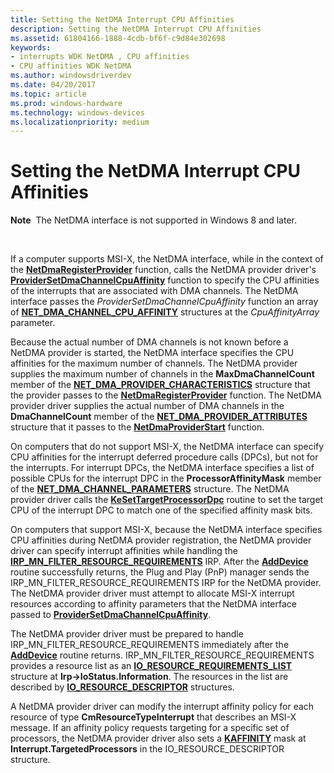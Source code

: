 ```yaml
---
title: Setting the NetDMA Interrupt CPU Affinities
description: Setting the NetDMA Interrupt CPU Affinities
ms.assetid: 61804166-1888-4cdb-bf6f-c9d84e302698
keywords:
- interrupts WDK NetDMA , CPU affinities
- CPU affinities WDK NetDMA
ms.author: windowsdriverdev
ms.date: 04/20/2017
ms.topic: article
ms.prod: windows-hardware
ms.technology: windows-devices
ms.localizationpriority: medium
---
```


# Setting the NetDMA Interrupt CPU Affinities


**Note**  The NetDMA interface is not supported in Windows 8 and later.

 




If a computer supports MSI-X, the NetDMA interface, while in the context of the [**NetDmaRegisterProvider**](https://msdn.microsoft.com/library/windows/hardware/ff568336) function, calls the NetDMA provider driver's [**ProviderSetDmaChannelCpuAffinity**](https://msdn.microsoft.com/library/windows/hardware/ff570402) function to specify the CPU affinities of the interrupts that are associated with DMA channels. The NetDMA interface passes the *ProviderSetDmaChannelCpuAffinity* function an array of [**NET\_DMA\_CHANNEL\_CPU\_AFFINITY**](https://msdn.microsoft.com/library/windows/hardware/ff568731) structures at the *CpuAffinityArray* parameter.

Because the actual number of DMA channels is not known before a NetDMA provider is started, the NetDMA interface specifies the CPU affinities for the maximum number of channels. The NetDMA provider supplies the maximum number of channels in the **MaxDmaChannelCount** member of the [**NET\_DMA\_PROVIDER\_CHARACTERISTICS**](https://msdn.microsoft.com/library/windows/hardware/ff568738) structure that the provider passes to the [**NetDmaRegisterProvider**](https://msdn.microsoft.com/library/windows/hardware/ff568336) function. The NetDMA provider driver supplies the actual number of DMA channels in the **DmaChannelCount** member of the [**NET\_DMA\_PROVIDER\_ATTRIBUTES**](https://msdn.microsoft.com/library/windows/hardware/ff568737) structure that it passes to the [**NetDmaProviderStart**](https://msdn.microsoft.com/library/windows/hardware/ff568334) function.

On computers that do not support MSI-X, the NetDMA interface can specify CPU affinities for the interrupt deferred procedure calls (DPCs), but not for the interrupts. For interrupt DPCs, the NetDMA interface specifies a list of possible CPUs for the interrupt DPC in the **ProcessorAffinityMask** member of the [**NET\_DMA\_CHANNEL\_PARAMETERS**](https://msdn.microsoft.com/library/windows/hardware/ff568732) structure. The NetDMA provider driver calls the [**KeSetTargetProcessorDpc**](https://msdn.microsoft.com/library/windows/hardware/ff553278) routine to set the target CPU of the interrupt DPC to match one of the specified affinity mask bits.

On computers that support MSI-X, because the NetDMA interface specifies CPU affinities during NetDMA provider registration, the NetDMA provider driver can specify interrupt affinities while handling the [**IRP\_MN\_FILTER\_RESOURCE\_REQUIREMENTS**](https://msdn.microsoft.com/library/windows/hardware/ff550874) IRP. After the [**AddDevice**](https://msdn.microsoft.com/library/windows/hardware/ff540521) routine successfully returns, the Plug and Play (PnP) manager sends the IRP\_MN\_FILTER\_RESOURCE\_REQUIREMENTS IRP for the NetDMA provider. The NetDMA provider driver must attempt to allocate MSI-X interrupt resources according to affinity parameters that the NetDMA interface passed to [**ProviderSetDmaChannelCpuAffinity**](https://msdn.microsoft.com/library/windows/hardware/ff570402).

The NetDMA provider driver must be prepared to handle IRP\_MN\_FILTER\_RESOURCE\_REQUIREMENTS immediately after the [**AddDevice**](https://msdn.microsoft.com/library/windows/hardware/ff540521) routine returns. IRP\_MN\_FILTER\_RESOURCE\_REQUIREMENTS provides a resource list as an [**IO\_RESOURCE\_REQUIREMENTS\_LIST**](https://msdn.microsoft.com/library/windows/hardware/ff550609) structure at **Irp-&gt;IoStatus.Information**. The resources in the list are described by [**IO\_RESOURCE\_DESCRIPTOR**](https://msdn.microsoft.com/library/windows/hardware/ff550598) structures.

A NetDMA provider driver can modify the interrupt affinity policy for each resource of type **CmResourceTypeInterrupt** that describes an MSI-X message. If an affinity policy requests targeting for a specific set of processors, the NetDMA provider driver also sets a [**KAFFINITY**](https://msdn.microsoft.com/library/windows/hardware/ff551830) mask at **Interrupt.TargetedProcessors** in the IO\_RESOURCE\_DESCRIPTOR structure.

 

 





